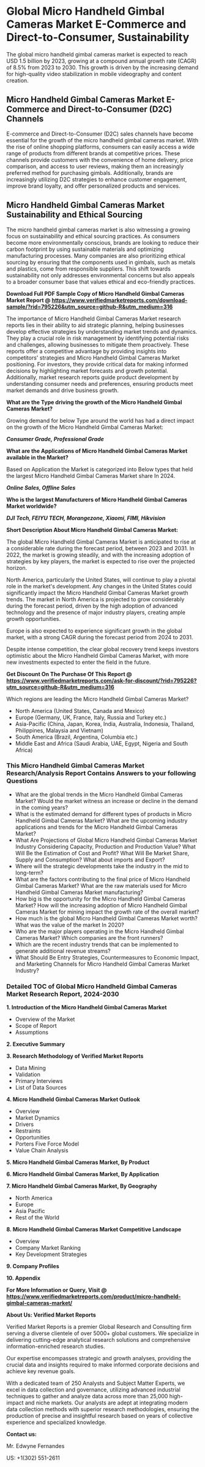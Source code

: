 <h1>Global Micro Handheld Gimbal Cameras Market E-Commerce and Direct-to-Consumer, Sustainability</h1><p class=""><p>The global micro handheld gimbal cameras market is expected to reach USD 1.5 billion by 2023, growing at a compound annual growth rate (CAGR) of 8.5% from 2023 to 2030. This growth is driven by the increasing demand for high-quality video stabilization in mobile videography and content creation.</p><h2>Micro Handheld Gimbal Cameras Market E-Commerce and Direct-to-Consumer (D2C) Channels</h2><p>E-commerce and Direct-to-Consumer (D2C) sales channels have become essential for the growth of the micro handheld gimbal cameras market. With the rise of online shopping platforms, consumers can easily access a wide range of products from different brands at competitive prices. These channels provide customers with the convenience of home delivery, price comparison, and access to user reviews, making them an increasingly preferred method for purchasing gimbals. Additionally, brands are increasingly utilizing D2C strategies to enhance customer engagement, improve brand loyalty, and offer personalized products and services.</p><h2>Micro Handheld Gimbal Cameras Market Sustainability and Ethical Sourcing</h2><p>The micro handheld gimbal cameras market is also witnessing a growing focus on sustainability and ethical sourcing practices. As consumers become more environmentally conscious, brands are looking to reduce their carbon footprint by using sustainable materials and optimizing manufacturing processes. Many companies are also prioritizing ethical sourcing by ensuring that the components used in gimbals, such as metals and plastics, come from responsible suppliers. This shift towards sustainability not only addresses environmental concerns but also appeals to a broader consumer base that values ethical and eco-friendly practices.</p></p><p class=""><strong>Download Full PDF Sample Copy of Micro Handheld Gimbal Cameras Market Report @ <a href="https://www.verifiedmarketreports.com/download-sample/?rid=795226&utm_source=github-R&utm_medium=316" target="_blank">https://www.verifiedmarketreports.com/download-sample/?rid=795226&utm_source=github-R&utm_medium=316</a></strong></p><p>The importance of&nbsp;Micro Handheld Gimbal Cameras Market research reports lies in their ability to aid strategic planning, helping businesses develop effective strategies by understanding market trends and dynamics. They play a crucial role in risk management by identifying potential risks and challenges, allowing businesses to mitigate them proactively. These reports offer a competitive advantage by providing insights into competitors' strategies and Micro Handheld Gimbal Cameras Market positioning. For investors, they provide critical data for making informed decisions by highlighting market forecasts and growth potential. Additionally, market research reports guide product development by understanding consumer needs and preferences, ensuring products meet market demands and drive business growth.</p><p><strong>What are the&nbsp;Type driving the growth of the Micro Handheld Gimbal Cameras Market?</strong></p><p id="" class="">Growing demand for below Type around the world has had a direct impact on the growth of the Micro Handheld Gimbal Cameras Market:</p><p class=""><em><strong>Consumer Grade, Professional Grade</strong></em></p><p class=""><strong>What are the&nbsp;Applications&nbsp;of Micro Handheld Gimbal Cameras Market available in the Market?</strong></p><p id="" class="">Based on Application the Market is categorized into Below types that held the largest Micro Handheld Gimbal Cameras Market share In 2024.</p><p class=""><em><strong>Online Sales, Offline Sales</strong></em></p><p class=""><strong>Who is the largest Manufacturers of Micro Handheld Gimbal Cameras Market worldwide?</strong></p><p><em><strong>DJI Tech, FEIYU TECH, Morangezone, Xiaomi, FIMI, Hikvision</strong></em></p><p id="" class=""><strong>Short Description About Micro Handheld Gimbal Cameras Market:</strong></p><p>The global Micro Handheld Gimbal Cameras Market is anticipated to rise at a considerable rate during the forecast period, between 2023 and 2031. In 2022, the market is growing steadily, and with the increasing adoption of strategies by key players, the market is expected to rise over the projected horizon.</p><p>North America, particularly the United States, will continue to play a pivotal role in the market's development. Any changes in the United States could significantly impact the Micro Handheld Gimbal Cameras Market growth trends. The market in North America is projected to grow considerably during the forecast period, driven by the high adoption of advanced technology and the presence of major industry players, creating ample growth opportunities.</p><p>Europe is also expected to experience significant growth in the global market, with a strong CAGR during the forecast period from 2024 to 2031.</p><p>Despite intense competition, the clear global recovery trend keeps investors optimistic about the Micro Handheld Gimbal Cameras Market, with more new investments expected to enter the field in the future.</p><p id="" class=""><strong>Get Discount On The Purchase Of This Report @ <a href="https://www.verifiedmarketreports.com/ask-for-discount/?rid=795226?utm_source=github-R&utm_medium=316" target="_blank">https://www.verifiedmarketreports.com/ask-for-discount/?rid=795226?utm_source=github-R&utm_medium=316</a></strong></p><p class="">Which regions are leading the Micro Handheld Gimbal Cameras Market?</p><ul><li>North America (United States, Canada and Mexico)</li><li>Europe (Germany, UK, France, Italy, Russia and Turkey etc.)</li><li>Asia-Pacific (China, Japan, Korea, India, Australia, Indonesia, Thailand, Philippines, Malaysia and Vietnam)</li><li>South America (Brazil, Argentina, Columbia etc.)</li><li>Middle East and Africa (Saudi Arabia, UAE, Egypt, Nigeria and South Africa)</li></ul><h3 id="" class="">This Micro Handheld Gimbal Cameras Market Research/Analysis Report Contains Answers to your following Questions</h3><ul><li>What are the global trends in the Micro Handheld Gimbal Cameras Market? Would the market witness an increase or decline in the demand in the coming years?</li><li>What is the estimated demand for different types of products in Micro Handheld Gimbal Cameras Market? What are the upcoming industry applications and trends for the Micro Handheld Gimbal Cameras Market?</li><li>What Are Projections of Global Micro Handheld Gimbal Cameras Market Industry Considering Capacity, Production and Production Value? What Will Be the Estimation of Cost and Profit? What Will Be Market Share, Supply and Consumption? What about imports and Export?</li><li>Where will the strategic developments take the industry in the mid to long-term?</li><li>What are the factors contributing to the final price of Micro Handheld Gimbal Cameras Market? What are the raw materials used for Micro Handheld Gimbal Cameras Market manufacturing?</li><li>How big is the opportunity for the Micro Handheld Gimbal Cameras Market? How will the increasing adoption of Micro Handheld Gimbal Cameras Market for mining impact the growth rate of the overall market?</li><li>How much is the global Micro Handheld Gimbal Cameras Market worth? What was the value of the market In 2020?</li><li>Who are the major players operating in the Micro Handheld Gimbal Cameras Market? Which companies are the front runners?</li><li>Which are the recent industry trends that can be implemented to generate additional revenue streams?</li><li>What Should Be Entry Strategies, Countermeasures to Economic Impact, and Marketing Channels for Micro Handheld Gimbal Cameras Market Industry?</li></ul><h3 id="" class="">Detailed TOC of Global Micro Handheld Gimbal Cameras Market Research Report, 2024-2030</h3><p id="" class=""><strong>1. Introduction of the Micro Handheld Gimbal Cameras Market</strong></p><ul><li>Overview of the Market</li><li>Scope of Report</li><li>Assumptions</li></ul><p id="" class=""><strong>2. Executive Summary</strong></p><p id="" class=""><strong>3. Research Methodology of Verified Market Reports</strong></p><ul><li>Data Mining</li><li>Validation</li><li>Primary Interviews</li><li>List of Data Sources</li></ul><p id="" class=""><strong>4. Micro Handheld Gimbal Cameras Market Outlook</strong></p><ul><li>Overview</li><li>Market Dynamics</li><li>Drivers</li><li>Restraints</li><li>Opportunities</li><li>Porters Five Force Model</li><li>Value Chain Analysis</li></ul><p id="" class=""><strong>5. Micro Handheld Gimbal Cameras Market, By Product</strong></p><p id="" class=""><strong>6. Micro Handheld Gimbal Cameras Market, By Application</strong></p><p id="" class=""><strong>7. Micro Handheld Gimbal Cameras Market, By Geography</strong></p><ul><li>North America</li><li>Europe</li><li>Asia Pacific</li><li>Rest of the World</li></ul><p id="" class=""><strong>8. Micro Handheld Gimbal Cameras Market Competitive Landscape</strong></p><ul><li>Overview</li><li>Company Market Ranking</li><li>Key Development Strategies</li></ul><p id="" class=""><strong>9. Company Profiles</strong></p><p id="" class=""><strong>10. Appendix</strong></p><p id="" class=""><strong>For More Information or Query, Visit @ <a href="https://www.verifiedmarketreports.com/product/micro-handheld-gimbal-cameras-market/" target="_blank">https://www.verifiedmarketreports.com/product/micro-handheld-gimbal-cameras-market/</a></strong></p><p id="" class=""><strong>About Us: Verified Market Reports</strong></p><p id="" class="">Verified Market Reports is a premier Global Research and Consulting firm serving a diverse clientele of over 5000+ global customers. We specialize in delivering cutting-edge analytical research solutions and comprehensive information-enriched research studies.</p><p id="" class="">Our expertise encompasses strategic and growth analyses, providing the crucial data and insights required to make informed corporate decisions and achieve key revenue goals.</p><p id="" class="">With a dedicated team of 250 Analysts and Subject Matter Experts, we excel in data collection and governance, utilizing advanced industrial techniques to gather and analyze data across more than 25,000 high-impact and niche markets. Our analysts are adept at integrating modern data collection methods with superior research methodologies, ensuring the production of precise and insightful research based on years of collective experience and specialized knowledge.</p><p id="" class=""><strong>Contact us:</strong></p><p id="" class="">Mr. Edwyne Fernandes</p><p id="" class="">US: +1(302) 551-2611</p>